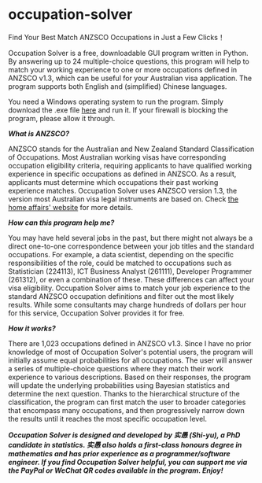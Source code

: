 # occupation-solver
Find Your Best Match ANZSCO Occupations in Just a Few Clicks！

Occupation Solver is a free, downloadable GUI program written in Python. By answering up to 24 multiple-choice questions, this program will help to match your working experience to one or more occupations defined in ANZSCO v1.3, which can be useful for your Australian visa application. The program supports both English and (simplified) Chinese languages.

You need a Windows operating system to run the program. Simply download the .exe file [here](https://github.com/indeed-stupid/occupation-solver/releases/tag/Occupation_Solver_v1.0.0) and run it. If your firewall is blocking the program, please allow it through.

***What is ANZSCO?***

ANZSCO stands for the Australian and New Zealand Standard Classification of Occupations. Most Australian working visas have corresponding occupation eligibility criteria, requiring applicants to have qualified working experience in specific occupations as defined in ANZSCO. As a result, applicants must determine which occupations their past working experience matches. Occupation Solver uses ANZSCO version 1.3, the version most Australian visa legal instruments are based on. Check [the home affairs' website](https://immi.homeaffairs.gov.au/visas/working-in-australia/skill-occupation-list) for more details.

***How can this program help me?***

You may have held several jobs in the past, but there might not always be a direct one-to-one correspondence between your job titles and the standard occupations. For example, a data scientist, depending on the specific responsibilities of the role, could be matched to occupations such as Statistician (224113), ICT Business Analyst (261111), Developer Programmer (261312), or even a combination of these. These differences can affect your visa eligibility. Occupation Solver aims to match your job experience to the standard ANZSCO occupation definitions and filter out the most likely results. While some consultants may charge hundreds of dollars per hour for this service, Occupation Solver provides it for free.

***How it works?***

There are 1,023 occupations defined in ANZSCO v1.3. Since I have no prior knowledge of most of Occupation Solver's potential users, the program will initially assume equal probabilities for all occupations. The user will answer a series of multiple-choice questions where they match their work experience to various descriptions. Based on their responses, the program will update the underlying probabilities using Bayesian statistics and determine the next question. Thanks to the hierarchical structure of the classification, the program can first match the user to broader categories that encompass many occupations, and then progressively narrow down the results until it reaches the most specific occupation level.

***Occupation Solver is designed and developed by 实愚 (Shi-yu), a PhD candidate in statistics. 实愚 also holds a first-class honours degree in mathematics and has prior experience as a programmer/software engineer. If you find Occupation Solver helpful, you can support me via the PayPal or WeChat QR codes available in the program. Enjoy!***

